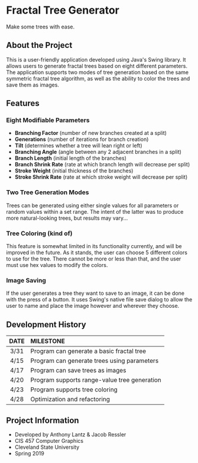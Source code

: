 # Fractal Tree Generator
Make some trees with ease.

## About the Project
This is a user-friendly application developed using Java's Swing library. It allows users to generate fractal trees based on eight different parameters. The application supports two modes of tree generation based on the same symmetric fractal tree algorithm, as well as the ability to color the trees and save them as images. 

## Features

### Eight Modifiable Parameters
- **Branching Factor** (number of new branches created at a split)
- **Generations** (number of iterations for branch creation)
- **Tilt** (determines whether a tree will lean right or left)
- **Branching Angle** (angle between any 2 adjacent branches in a split)
- **Branch Length** (initial length of the branches)
- **Branch Shrink Rate** (rate at which branch length will decrease per split)
- **Stroke Weight** (initial thickness of the branches)
- **Stroke Shrink Rate** (rate at which stroke weight will decrease per split)

### Two Tree Generation Modes
Trees can be generated using either single values for all parameters or random values within a set range. The intent of the latter was to produce more natural-looking trees, but results may vary...

### Tree Coloring (kind of)
This feature is somewhat limited in its functionality currently, and will be improved in the future. As it stands, the user can choose 5 different colors to use for the tree. There cannot be more or less than that, and the user must use hex values to modify the colors.

### Image Saving
If the user generates a tree they want to save to an image, it can be done with the press of a button. It uses Swing's native file save dialog to allow the user to name and place the image however and wherever they choose.

## Development History

| DATE  | MILESTONE |
| :---: | :-------- |
| 3/31  | Program can generate a basic fractal tree |
| 4/15  | Program can generate trees using parameters |
| 4/17  | Program can save trees as images |
| 4/20  | Program supports range-value tree generation |
| 4/23  | Program supports tree coloring |
| 4/28  | Optimization and refactoring |

## Project Information

- Developed by Anthony Lantz & Jacob Ressler
- CIS 457 Computer Graphics
- Cleveland State University
- Spring 2019
